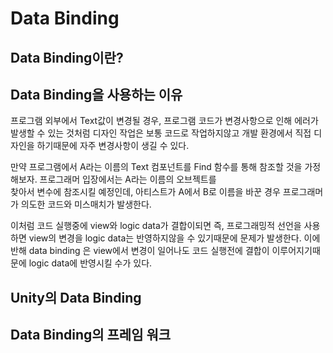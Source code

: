 # Data Binding

## Data Binding이란?

## Data Binding을 사용하는 이유

프로그램 외부에서 Text값이 변경될 경우, 프로그램 코드가 변경사항으로 인해 에러가 발생할 수 있는 것처럼
디자인 작업은 보통 코드로 작업하지않고 개발 환경에서 직접 디자인을 하기때문에 자주 변경사항이 생길 수 있다.

만약 프로그램에서 A라는 이름의 Text 컴포넌트를 Find 함수를 통해 참조할 것을 가정해보자. 프로그래머 입장에서는 A라는 이름의 오브젝트를   
찾아서 변수에 참조시킬 예정인데, 아티스트가 A에서 B로 이름을 바꾼 경우 프로그래머가 의도한 코드와 미스매치가 발생한다.

이처럼 코드 실행중에 view와 logic data가 결합이되면 즉, 프로그래밍적 선언을 사용하면 view의 변경을 logic data는 반영하지않을 수 있기때문에 문제가 발생한다.
이에 반해 data binding 은 view에서 변경이 일어나도 코드 실행전에 결합이 이루어지기때문에 logic data에 반영시킬 수가 있다.

## Unity의 Data Binding


## Data Binding의 프레임 워크

## 

